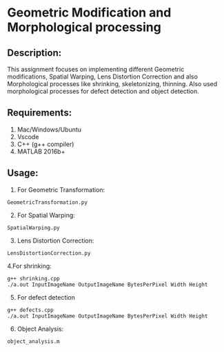 # Geometric Modification and Morphological processing

## Description:

This assignment focuses on implementing different Geometric modifications, Spatial Warping, Lens Distortion Correction and also Morphological processes like shrinking, skeletonizing, thinning. Also used morphological processes for defect detection and object detection.

## Requirements:

1. Mac/Windows/Ubuntu
2. Vscode
3. C++ (g++ compiler)
4. MATLAB 2016b+

## Usage: 

1. For Geometric Transformation:
~~~
GeometricTransformation.py
~~~
2. For Spatial Warping:
~~~
SpatialWarping.py
~~~
3. Lens Distortion Correction:
~~~
LensDistortionCorrection.py
~~~
4.For shrinking:
~~~
g++ shrinking.cpp
./a.out InputImageName OutputImageName BytesPerPixel Width Height
~~~
5. For defect detection
~~~
g++ defects.cpp
./a.out InputImageName OutputImageName BytesPerPixel Width Height
~~~
6. Object Analysis:
~~~
object_analysis.m
~~~
